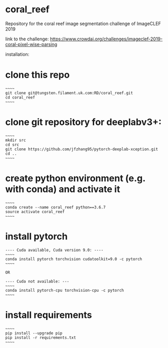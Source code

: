 # coral_reef

Repository for the coral reef image segmentation challenge of ImageCLEF 2019

link to the challenge: https://www.crowdai.org/challenges/imageclef-2019-coral-pixel-wise-parsing


installation:

# clone this repo 
	~~~~
	git clone git@tungsten.filament.uk.com:RD/coral_reef.git
	cd coral_reef
	~~~~

# clone git repository for deeplabv3+:
	~~~~	
	mkdir src
	cd src
	git clone https://github.com/jfzhang95/pytorch-deeplab-xception.git
	cd ..
	~~~~

# create python environment (e.g. with conda) and activate it
	
	~~~~
	conda create --name coral_reef python==3.6.7
	source activate coral_reef
	~~~~
	
# install pytorch
	---- Cuda available, Cuda version 9.0: ----
	~~~~	
	conda install pytorch torchvision cudatoolkit=9.0 -c pytorch
	~~~~
    
    OR
    
	---- Cuda not available: ---
	~~~~	
	conda install pytorch-cpu torchvision-cpu -c pytorch
	~~~~

# install requirements
	~~~~
	pip install --upgrade pip
	pip install -r requirements.txt
	~~~~
